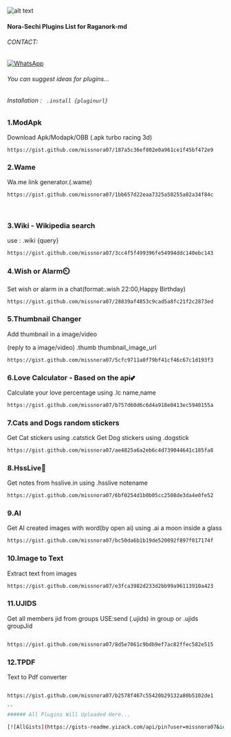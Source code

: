 ![alt text](https://encrypted-tbn0.gstatic.com/images?q=tbn:ANd9GcQ3YUxlP0tXVD4Ljz9zgnje-PJ9NzI4o40O7A&usqp=CAU)
#### Nora-Sechi Plugins List for Raganork-md
###### CONTACT:

[![WhatsApp](https://img.shields.io/badge/-WhatsApp-4CA143?style=flat&logo=WhatsApp&logoColor=white)](https://wa.me/17732956880?text=*_From+Github🌿_*)
###### You can suggest ideas for plugins... 

###### Installation : ``` .install {pluginurl}```

<!-- PLUGIN LIST-->
### 1.ModApk
Download Apk/Modapk/OBB
(.apk turbo racing 3d)<br>
```
https://gist.github.com/missnora07/187a5c36ef802e0a961ce1f45bf472e9
```
### 2.Wame
Wa.me link generator.(.wame)<br>
```sh
https://gist.github.com/missnora07/1bb657d22eaa7325a50255a82a34f84c
```
<br>

### 3.Wiki - Wikipedia search
use : .wiki {query}
```sh
https://gist.github.com/missnora07/3cc4f5f499396fe54994ddc140ebc143
```
### 4.Wish or Alarm⏲️
Set wish or alarm in a chat(format:.wish 22:00,Happy Birthday)
```sh
https://gist.github.com/missnora07/28839af4853c9cad5a8fc21f2c2873ed
```
### 5.Thumbnail Changer
Add thumbnail in a image/video

(reply to a image/video) .thumb thumbnail_image_url
```sh
https://gist.github.com/missnora07/5cfc9711a0f79bf41cf46c67c1d193f3
```
### 6.Love Calculator - Based on the api💕
Calculate your love percentage using .lc name,name
```sh
https://gist.github.com/missnora07/b757d60d6c6d4a918e0413ec5940155a
```
### 7.Cats and Dogs random stickers
Get Cat stickers using  .catstick
Get Dog stickers using  .dogstick
```sh
https://gist.github.com/missnora07/ae4825a6a2eb6c4d739044641c185fa8
```
### 8.HssLive📓
Get notes from hsslive.in using .hsslive notename
```sh
https://gist.github.com/missnora07/6bf0254d1b0b05cc2508de3da4e0fe52
```
### 9.AI
Get AI created images with word(by open ai) using .ai a moon inside a glass
```sh
https://gist.github.com/missnora07/bc50da6b1b19de520092f897f017174f
```
### 10.Image to Text
Extract text from images
```sh
https://gist.github.com/missnora07/e3fca3982d233d2bb99a96113910a423
```
### 11.UJIDS

Get all members jid from groups
USE:send (.ujids) in group or .ujids groupJid

```sh

https://gist.github.com/missnora07/8d5e7061c9bdb9ef7ac82ffec582e515

```
### 12.TPDF

Text to Pdf converter

```sh

https://gist.github.com/missnora07/b2578f467c55420b29132a80b5102de1

``
###### All Plugins Will Uploaded Here... 

[![AllGists](https://gists-readme.yizack.com/api/pin?user=missnora07&id=xtag.js&owner=true)](https://gist.github.com/missnora07)
